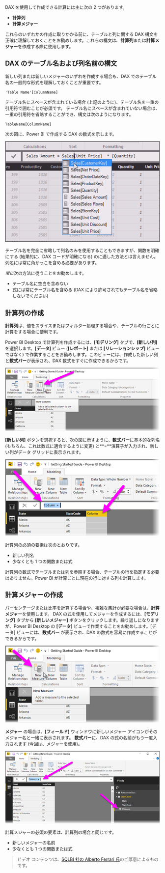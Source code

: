 DAX を使用して作成できる計算には主に次の 2 つがあります。

* **計算列**
* **計算メジャー**

これらのいずれかの作成に取りかかる前に、テーブルと列に関する DAX 構文を正確に理解しておくことをお勧めします。これらの構文は、**計算列**または**計算メジャー**を作成する際に使用します。

## <a name="dax-table-and-column-name-syntax"></a>DAX のテーブル名および列名前の構文
新しい列または新しいメジャーのいずれを作成する場合も、DAX でのテーブル名の一般的な形式を理解しておくことが重要です。

    'Table Name'[ColumnName]

テーブル名にスペースが含まれている場合 (上記のように)、テーブル名を一重の引用符で囲むことが必須です。 テーブル名にスペースが含まれていない場合は、一重の引用符を省略することができ、構文は次のようになります。

    TableName[ColumnName]

次の図に、Power BI で作成する DAX の数式を示します。

![](media/7-2-dax-calculation-types/dax-calc-types_1.png)

テーブル名を完全に省略して列名のみを使用することもできますが、関数を明確にする (結果的に、DAX コードが明確になる) のに適した方法とは言えません。 列名には常に角かっこを含める必要があります。

*常に*次の方法に従うことをお勧めします。

* テーブル名に空白を含めない
* 式には常にテーブル名を含める (DAX により許可されてもテーブル名を省略しないでください)

## <a name="creating-calculated-columns"></a>計算列の作成
**計算列**は、値をスライスまたはフィルター処理する場合や、テーブルの行ごとに計算をする場合に便利です。

Power BI Desktop で計算列を作成するには、**[モデリング]** タブで、**[新しい列]** を選択します。**[データ]** ビュー (**[レポート]** または **[リレーションシップ]** ビューではなく) で作業することをお勧めします。このビューには、作成した新しい列と**数式バー**が表示され、DAX 数式をすぐに作成できるからです。

![](media/7-2-dax-calculation-types/dax-calc-types_2a.png)

**[新しい列]** ボタンを選択すると、次の図に示すように、**数式バー**に基本的な列名 (もちろん、これは数式に適合するように変更) と**=**演算子が入力され、新しい列がデータ グリッドに表示されます。

![](media/7-2-dax-calculation-types/dax-calc-types_3.png)

計算列の必須の要素は次のとおりです。

* 新しい列名
* 少なくとも 1 つの関数または式

計算列の数式でテーブルまたは列を参照する場合、テーブルの行を指定する必要はありません。Power BI が計算ごとに現在の行に対する列を計算します。

## <a name="creating-calculated-measures"></a>計算メジャーの作成
パーセンテージまたは比率を計算する場合や、複雑な集計が必要な場合は、**計算メジャー**を使用します。 DAX の式を使用してメジャーを作成するには、**[モデリング]** タブから **[新しいメジャー]** ボタンをクリックします。繰り返しになりますが、Power BI Desktop の **[データ]** ビューで作業することをお勧めします。[データ] ビューには、**数式バー** が表示され、DAX の数式を容易に作成することができるからです。

![](media/7-2-dax-calculation-types/dax-calc-types_4.png)

**メジャー** の場合は、**[フィールド]** ウィンドウに新しいメジャー アイコンがそのメジャー名と一緒に表示されます。 **数式バー**に、DAX の式の名前がもう一度入力されます (今回は、メジャーを使用)。

![](media/7-2-dax-calculation-types/dax-calc-types_5.png)

計算メジャーの必須の要素は、計算列の場合と同じです。

* 新しいメジャーの名前
* 少なくとも 1 つの関数または式

> ビデオ コンテンツは、[SQLBI 社の Alberto Ferrari 氏](http://www.sqlbi.com/learning-dax/?utm_source=powerbi&utm_medium=marketing&utm_campaign=after-summit)のご厚意によるものです。
> 
> 

